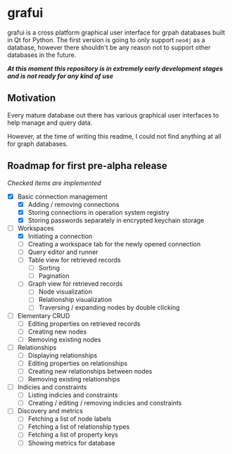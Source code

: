 # grafui

grafui is a cross platform graphical user interface for grpah databases built in Qt for Python. The first version is going to only support `neo4j` as a database, however there shouldn't be any reason not to support other databases in the future.

__*At this moment this repository is in extremely early development stages and is not ready for any kind of use*__

## Motivation

Every mature database out there has various graphical user interfaces to help manage and query data.

However, at the time of writing this readme, I could not find anything at all for graph databases. 

## Roadmap for first pre-alpha release
_Checked items are implemented_
- [x] Basic connection management
  - [x] Adding / removing connections
  - [x] Storing connections in operation system registry
  - [x] Storing passwords separately in encrypted keychain storage 
- [ ] Workspaces
  - [x] Initiating a connection
  - [ ] Creating a workspace tab for the newly opened connection
  - [ ] Query editor and runner
  - [ ] Table view for retrieved records
    - [ ] Sorting
    - [ ] Pagination
  - [ ] Graph view for retrieved records
    - [ ] Node visualization
    - [ ] Relationship visualization
    - [ ] Traversing / expanding nodes by double clicking
- [ ] Elementary CRUD
  - [ ] Editing properties on retrieved records
  - [ ] Creating new nodes
  - [ ] Removing existing nodes
- [ ] Relationships
  - [ ] Displaying relationships
  - [ ] Editing properties on relationships
  - [ ] Creating new relationships between nodes
  - [ ] Removing existing relationships
- [ ] Indicies and constraints
  - [ ] Listing indicies and constraints
  - [ ] Creating / editing / removing indicies and constraints
- [ ] Discovery and metrics
  - [ ] Fetching a list of node labels
  - [ ] Fetching a list of relationship types
  - [ ] Fetching a list of property keys
  - [ ] Showing metrics for database
